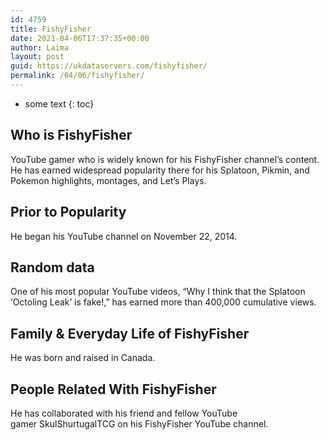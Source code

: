 ```yaml
---
id: 4759
title: FishyFisher
date: 2021-04-06T17:37:35+00:00
author: Laima
layout: post
guid: https://ukdataservers.com/fishyfisher/
permalink: /04/06/fishyfisher/
---
```


* some text
{: toc}


## Who is FishyFisher
                  
                  
                  
YouTube gamer who is widely known for his FishyFisher channel&#8217;s content. He has earned widespread popularity there for his Splatoon, Pikmin, and Pokemon highlights, montages, and Let&#8217;s Plays. 
                  
              
            
              
            
                
                
                
## Prior to Popularity
                  
                  
                  
He began his YouTube channel on November 22, 2014. 
                  
              
            
              
            
                
                
                
## Random data
                  
                  
                  
One of his most popular YouTube videos, &#8220;Why I think that the Splatoon &#8216;Octoling Leak&#8217; is fake!,&#8221; has earned more than 400,000 cumulative views. 
                  
              
            
              
            
                
                
                
## Family & Everyday Life of FishyFisher
                  
                  
                  
He was born and raised in Canada. 
                  
              
            
              
            
                
                
                
## People Related With FishyFisher
                  
                  
                  
He has collaborated with his friend and fellow YouTube gamer SkulShurtugalTCG on his FishyFisher YouTube channel. 
                  
              
            
              
            
                
              
            
              
              
            
            
              
            
          
          
          